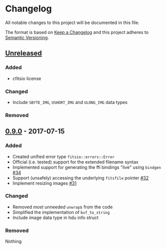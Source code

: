 # Changelog

All notable changes to this project will be documented in this file.

The format is based on [Keep a Changelog](http://keepachangelog.com/en/1.0.0/)
and this project adheres to [Semantic Versioning](http://semver.org/spec/v2.0.0.html).

## [Unreleased]

### Added

* cfitsio license

### Changed

* Include `SBYTE_IMG`, `USHORT_IMG` and `ULONG_IMG` data types

### Removed

## [0.9.0] - 2017-07-15

### Added

* Created unified error type `fitsio::errors::Error`
* Official (i.e. tested) support for the extended filename syntax
* Implemented support for generating the ffi bindings "live" using `bindgen` [#34][pull-34]
* Support (unsafely) accessing the underlying `fitsfile` pointer [#32][pull-32]
* Implement resizing images [#31][pull-31]

### Changed

* Removed _most_ unneeded `unwrap`s from the code
* Simplified the implementation of `buf_to_string`
* Include image data type in hdu info struct

### Removed

Nothing

[Unreleased]: https://github.com/mindriot101/rust-fitsio/compare/v0.9.0...HEAD
[0.9.0]: https://github.com/mindriot101/rust-fitsio/compare/v0.8.0...v0.9.0
[pull-34]: https://github.com/mindriot101/rust-fitsio/pull/34
[pull-32]: https://github.com/mindriot101/rust-fitsio/pull/32
[pull-31]: https://github.com/mindriot101/rust-fitsio/pull/31
